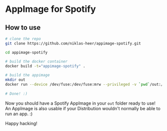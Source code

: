 # AppImage for Spotify

## How to use

```bash
# clone the repo
git clone https://github.com/niklas-heer/appimage-spotify.git

cd appimage-spotify

# build the docker container
docker build -t="appimage-spotify" .
 
# build the appimage
mkdir out
docker run --device /dev/fuse:/dev/fuse:mrw --privileged -v `pwd`/out:/out -t -i appimage-spotify
 
# Done! :)
```

Now you should have a Spotify AppImage in your `out` folder ready to use!
An AppImage is also usable if your Distribution wouldn't normally be able to run an app. :)

Happy hacking!
